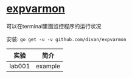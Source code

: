 # [expvarmon](https://github.com/divan/expvarmon)
可以在terminal里面监控程序的运行状况

安装: `go get -u -v github.com/divan/expvarmon`

|实验|简介|
|---|---|
|lab001|example|